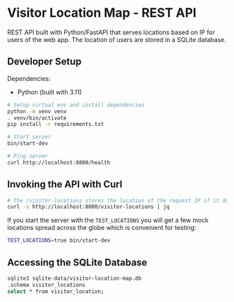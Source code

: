 # Visitor Location Map - REST API

REST API built with Python/FastAPI that serves locations based on IP for users of the web app. The location of users are stored in a SQLite database.

## Developer Setup

Dependencies:

* Python (built with 3.11)

```sh
# Setup virtual env and install dependencies
python -m venv venv
. venv/bin/activate
pip install -r requirements.txt

# Start server
bin/start-dev 

# Ping server
curl http://localhost:8000/health
```

## Invoking the API with Curl

```sh
# The /visitor-locations stores the location of the request IP if it doesn't exist and lists all IPs (limit 1000)
curl -s http://localhost:8000/visitor-locations | jq
```

If you start the server with the `TEST_LOCATIONS` you will get a few mock locations spread across the globe which is convenient for testing:

```sh
TEST_LOCATIONS=true bin/start-dev
```

## Accessing the SQLite Database

```sh
sqlite3 sqlite-data/visitor-location-map.db
.schema visitor_locations
select * from visitor_location;
```
